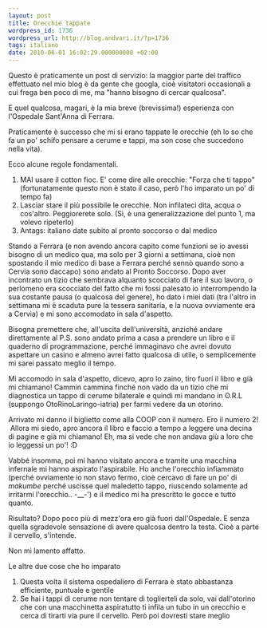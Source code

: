 ```yaml
---
layout: post
title: Orecchie tappate
wordpress_id: 1736
wordpress_url: http://blog.andvari.it/?p=1736
tags: italiano
date: 2010-06-01 16:02:29.000000000 +02:00
---
```

Questo è praticamente un post di servizio: la maggior parte del traffico effettuato nel mio blog è da gente che googla, cioè visitatori occasionali a cui frega ben poco di me, ma "hanno bisogno di cercar qualcosa".

E quel qualcosa, magari, è la mia breve (brevissima!) esperienza con l'Ospedale Sant'Anna di Ferrara.

Praticamente è successo che mi si erano tappate le orecchie (eh lo so che fa un po' schifo pensare a cerume e tappi, ma son cose che succedono nella vita).

Ecco alcune regole fondamentali.
<ol>
	<li>MAI usare il cotton fioc. E' come dire alle orecchie: "Forza che ti tappo" (fortunatamente questo non è stato il caso, però l'ho imparato un po' di tempo fa)</li>
	<li>Lasciar stare il più possibile le orecchie. Non infilateci dita, acqua o cos'altro. Peggiorerete solo. (Sì, è una generalizzazione del punto 1, ma volevo ripeterlo)</li>
	<li>Antags: italiano
date subito al pronto soccorso o dal medico</li>
</ol>
Stando a Ferrara (e non avendo ancora capito come funzioni se io avessi bisogno di un medico qua, ma solo per 3 giorni a settimana, cioè non spostando il mio medico di base a Ferrara perché sennò quando sono a Cervia sono daccapo) sono andato al Pronto Soccorso. Dopo aver incontrato un tizio che sembrava alquanto scocciato di fare il suo lavoro, o perlomeno era scocciato del fatto che mi fossi palesato io interrompendo la sua costante pausa (o qualcosa del genere), ho dato i miei dati (tra l'altro in settimana mi è scaduta pure la tessera sanitaria, e la nuova ovviamente era a Cervia) e mi sono accomodato in sala d'aspetto.

Bisogna premettere che, all'uscita dell'università, anziché andare direttamente al P.S. sono andato prima a casa a prendere un libro e il quaderno di programmazione, perché immaginavo che avrei dovuto aspettare un casino e almeno avrei fatto qualcosa di utile, o semplicemente mi sarei passato meglio il tempo.

Mi accomodo in sala d'aspetto, dicevo, apro lo zaino, tiro fuori il libro e già mi chiamano! Cammin cammina finché non vado da un tizio che mi diagnostica un tappo di cerume bilaterale e quindi mi mandano in O.R.L (suppongo OtoRinoLaringo-iatria) per farmi vedere da un otorino.

Arrivato mi danno il biglietto come alla COOP con il numero. Ero il numero 2!  Allora mi siedo, apro ancora il libro e faccio a tempo a leggere una decina di pagine e già mi chiamano! Eh, ma si vede che non andava giù a loro che io leggessi un po'! :D

Vabbé insomma, poi mi hanno visitato ancora e tramite una macchina infernale mi hanno aspirato l'aspirabile. Ho anche l'orecchio infiammato (perché ovviamente io non stavo fermo, cioè cercavo di fare un po' di <em>makumbe </em>perché uscisse quel maledetto tappo, riuscendo solamente ad irritarmi l'orecchio.. -__-') e il medico mi ha prescritto le gocce e tutto quanto.

Risultato? Dopo poco più di mezz'ora ero già fuori dall'Ospedale. E senza quella sgradevole sensazione di avere qualcosa dentro la testa. Cioè a parte il cervello, s'intende.

Non mi lamento affatto.

Le altre due cose che ho imparato
<ol>
	<li>Questa volta il sistema ospedaliero di Ferrara è stato abbastanza efficiente, puntuale e gentile</li>
	<li>Se hai i tappi di cerume non tentare di toglierteli da solo, vai dall'otorino che con una macchinetta aspiratutto ti infila un tubo in un orecchio e cerca di tirarti via pure il cervello. Però poi dovresti stare meglio</li>
</ol>
